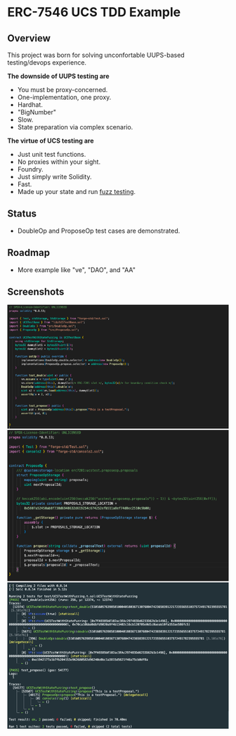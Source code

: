 # ERC-7546 UCS TDD Example

## Overview
This project was born for solving unconfortable UUPS-based testing/devops experience.  

**The downside of UUPS testing are**
  - You must be proxy-concerned.
  - One-implementation, one proxy.
  - Hardhat.
  - "BigNumber"
  - Slow.
  - State preparation via complex scenario.

**The virtue of UCS testing are**
  - Just unit test functions.
  - No proxies within your sight.
  - Foundry.
  - Just simply write Solidity.
  - Fast.
  - Made up your state and run [fuzz testing](https://mirror.xyz/shogochiai.eth/qw8PutYbxhm3g8FaW9g4NjKq14giC8jVtq_aMFOvkSU).

## Status
- DoubleOp and ProposeOp test cases are demonstrated.

## Roadmap
- More example like "ve", "DAO", and "AA"

## Screenshots

![test cases](./docs/images/test-cases.png)
![propose op](./docs/images/proposeop.png)
![test result](./docs/images/test-result.png)
